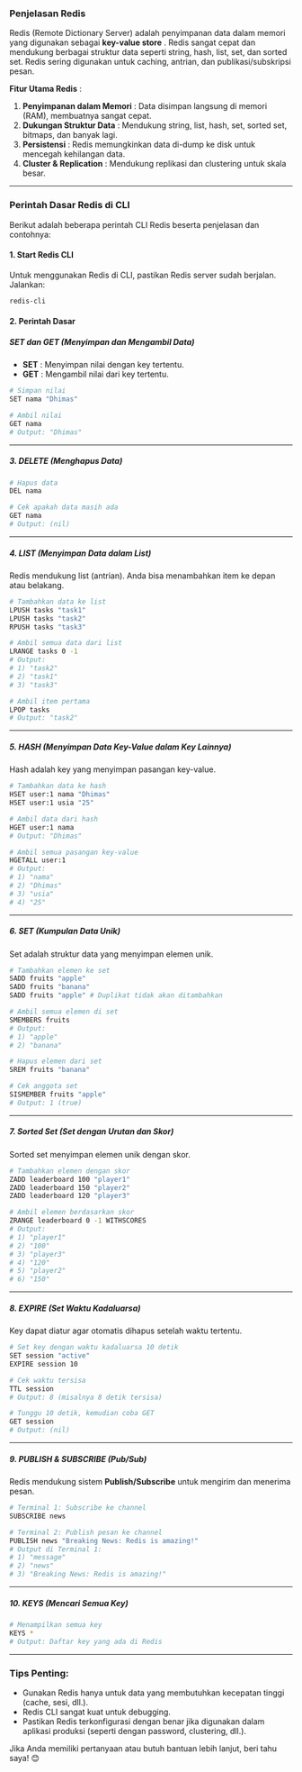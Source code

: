 
### **Penjelasan Redis**

Redis (Remote Dictionary Server) adalah penyimpanan data dalam memori yang digunakan sebagai  **key-value store** . Redis sangat cepat dan mendukung berbagai struktur data seperti string, hash, list, set, dan sorted set. Redis sering digunakan untuk caching, antrian, dan publikasi/subskripsi pesan.

 **Fitur Utama Redis** :

1. **Penyimpanan dalam Memori** : Data disimpan langsung di memori (RAM), membuatnya sangat cepat.
2. **Dukungan Struktur Data** : Mendukung string, list, hash, set, sorted set, bitmaps, dan banyak lagi.
3. **Persistensi** : Redis memungkinkan data di-dump ke disk untuk mencegah kehilangan data.
4. **Cluster & Replication** : Mendukung replikasi dan clustering untuk skala besar.

---

### **Perintah Dasar Redis di CLI**

Berikut adalah beberapa perintah CLI Redis beserta penjelasan dan contohnya:

#### **1. Start Redis CLI**

Untuk menggunakan Redis di CLI, pastikan Redis server sudah berjalan. Jalankan:

```bash
redis-cli
```

#### **2. Perintah Dasar**

##### **SET dan GET (Menyimpan dan Mengambil Data)**

* **SET** : Menyimpan nilai dengan key tertentu.
* **GET** : Mengambil nilai dari key tertentu.

```bash
# Simpan nilai
SET nama "Dhimas"

# Ambil nilai
GET nama
# Output: "Dhimas"
```

---

##### **3. DELETE (Menghapus Data)**

```bash
# Hapus data
DEL nama

# Cek apakah data masih ada
GET nama
# Output: (nil)
```

---

##### **4. LIST (Menyimpan Data dalam List)**

Redis mendukung list (antrian). Anda bisa menambahkan item ke depan atau belakang.

```bash
# Tambahkan data ke list
LPUSH tasks "task1"
LPUSH tasks "task2"
RPUSH tasks "task3"

# Ambil semua data dari list
LRANGE tasks 0 -1
# Output: 
# 1) "task2"
# 2) "task1"
# 3) "task3"

# Ambil item pertama
LPOP tasks
# Output: "task2"
```

---

##### **5. HASH (Menyimpan Data Key-Value dalam Key Lainnya)**

Hash adalah key yang menyimpan pasangan key-value.

```bash
# Tambahkan data ke hash
HSET user:1 nama "Dhimas"
HSET user:1 usia "25"

# Ambil data dari hash
HGET user:1 nama
# Output: "Dhimas"

# Ambil semua pasangan key-value
HGETALL user:1
# Output:
# 1) "nama"
# 2) "Dhimas"
# 3) "usia"
# 4) "25"
```

---

##### **6. SET (Kumpulan Data Unik)**

Set adalah struktur data yang menyimpan elemen unik.

```bash
# Tambahkan elemen ke set
SADD fruits "apple"
SADD fruits "banana"
SADD fruits "apple" # Duplikat tidak akan ditambahkan

# Ambil semua elemen di set
SMEMBERS fruits
# Output:
# 1) "apple"
# 2) "banana"

# Hapus elemen dari set
SREM fruits "banana"

# Cek anggota set
SISMEMBER fruits "apple"
# Output: 1 (true)
```

---

##### **7. Sorted Set (Set dengan Urutan dan Skor)**

Sorted set menyimpan elemen unik dengan skor.

```bash
# Tambahkan elemen dengan skor
ZADD leaderboard 100 "player1"
ZADD leaderboard 150 "player2"
ZADD leaderboard 120 "player3"

# Ambil elemen berdasarkan skor
ZRANGE leaderboard 0 -1 WITHSCORES
# Output:
# 1) "player1"
# 2) "100"
# 3) "player3"
# 4) "120"
# 5) "player2"
# 6) "150"
```

---

##### **8. EXPIRE (Set Waktu Kadaluarsa)**

Key dapat diatur agar otomatis dihapus setelah waktu tertentu.

```bash
# Set key dengan waktu kadaluarsa 10 detik
SET session "active"
EXPIRE session 10

# Cek waktu tersisa
TTL session
# Output: 8 (misalnya 8 detik tersisa)

# Tunggu 10 detik, kemudian coba GET
GET session
# Output: (nil)
```

---

##### **9. PUBLISH & SUBSCRIBE (Pub/Sub)**

Redis mendukung sistem **Publish/Subscribe** untuk mengirim dan menerima pesan.

```bash
# Terminal 1: Subscribe ke channel
SUBSCRIBE news

# Terminal 2: Publish pesan ke channel
PUBLISH news "Breaking News: Redis is amazing!"
# Output di Terminal 1: 
# 1) "message"
# 2) "news"
# 3) "Breaking News: Redis is amazing!"
```

---

##### **10. KEYS (Mencari Semua Key)**

```bash
# Menampilkan semua key
KEYS *
# Output: Daftar key yang ada di Redis
```

---

### **Tips Penting:**

* Gunakan Redis hanya untuk data yang membutuhkan kecepatan tinggi (cache, sesi, dll.).
* Redis CLI sangat kuat untuk debugging.
* Pastikan Redis terkonfigurasi dengan benar jika digunakan dalam aplikasi produksi (seperti dengan password, clustering, dll.).

Jika Anda memiliki pertanyaan atau butuh bantuan lebih lanjut, beri tahu saya! 😊
